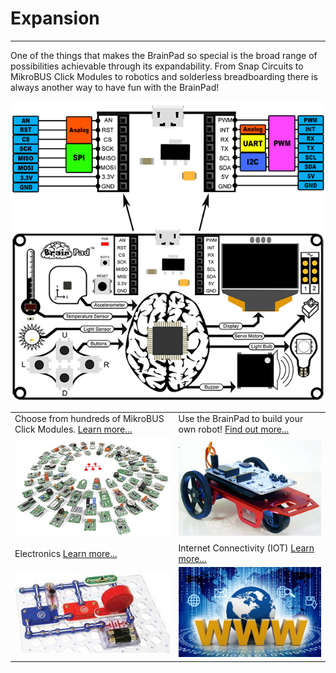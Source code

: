 # Expansion
---
One of the things that makes the BrainPad so special is the broad range of possibilities achievable through its expandability.  From Snap Circuits to MikroBUS Click Modules to robotics and solderless breadboarding there is always another way to have fun with the BrainPad!

![Expansion legend](images/expansion-legend.gif)

|  |  |
|--|--|
| Choose from hundreds of MikroBUS Click Modules. [Learn more...](mikroe-click.md) |  Use the BrainPad to build your own robot! [Find out more...](robotics.md) |
| [![MikroBUS Click Modules](images/mikro-click.jpg)](mikroe-click.md) | [![BrainBot Robot](../images/brainbot.jpg)](robotics.md) |
| Electronics [Learn more...](electronics.md)  | Internet Connectivity (IOT) [Learn more...](iot.md) |
| [![Snap Circuits](images/snap-circuits.jpg)](electronics.md) | [![World Wide Web](images/www.jpg)](iot.md) |


